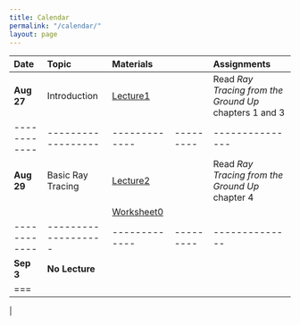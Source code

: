 ```yaml
---
title: Calendar
permalink: "/calendar/"
layout: page
---
```


|**Date**    |**Topic**         |**Materials**|<img width=500/>|**Assignments**|
|:-----------|:-----------------|:------------|:--------|:--------------|
|**Aug 27**|Introduction      | [Lecture1](https://github.com/shaffer1/UIllinois_Rendering/blob/master/Lecture-1-Preliminaries.pptx?raw=true) | |Read _Ray Tracing from the Ground Up_ chapters 1 and 3
|------------|------------------|-------------|---------|---------------|
|**Aug 29**|Basic Ray Tracing | [Lecture2](https://github.com/shaffer1/UIllinois_Rendering/blob/master/Lecture-2-Ray%20Tracing.pptx?raw=true)    |                     | Read _Ray Tracing from the Ground Up_ chapter 4 
|            |                     | [Worksheet0](https://github.com/shaffer1/UIllinois_Rendering/blob/master/CS%20419-Worksheet0.pdf)|            |              |
|------------|-------------------|-------------|---------|--------------|
|**Sep 3**   | **No Lecture**    |             |          |              |
|===
| 

